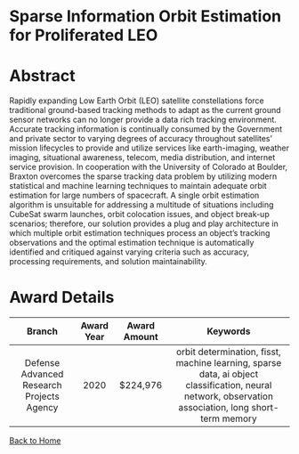 
Sparse Information Orbit Estimation for Proliferated LEO
========================================================

# Abstract


Rapidly expanding Low Earth Orbit (LEO) satellite constellations force traditional ground-based tracking methods to adapt as the current ground sensor networks can no longer provide a data rich tracking environment. Accurate tracking information is continually consumed by the Government and private sector to varying degrees of accuracy throughout satellites’ mission lifecycles to provide and utilize services like earth-imaging, weather imaging, situational awareness, telecom, media distribution, and internet service provision. In cooperation with the University of Colorado at Boulder, Braxton overcomes the sparse tracking data problem by utilizing modern statistical and machine learning techniques to maintain adequate orbit estimation for large numbers of spacecraft. A single orbit estimation algorithm is unsuitable for addressing a multitude of situations including CubeSat swarm launches, orbit colocation issues, and object break-up scenarios; therefore, our solution provides a plug and play architecture in which multiple orbit estimation techniques process an object’s tracking observations and the optimal estimation technique is automatically identified and critiqued against varying criteria such as accuracy, processing requirements, and solution maintainability.  

# Award Details

|Branch|Award Year|Award Amount|Keywords|
| :---: | :---: | :---: | :---: |
|Defense Advanced Research Projects Agency|2020|$224,976|orbit determination, fisst, machine learning, sparse data, ai object classification, neural network, observation association, long short-term memory|
  
  


[Back to Home](https://github.com/chrischow/dod_sbir_awards/Reports/CC/#1228)